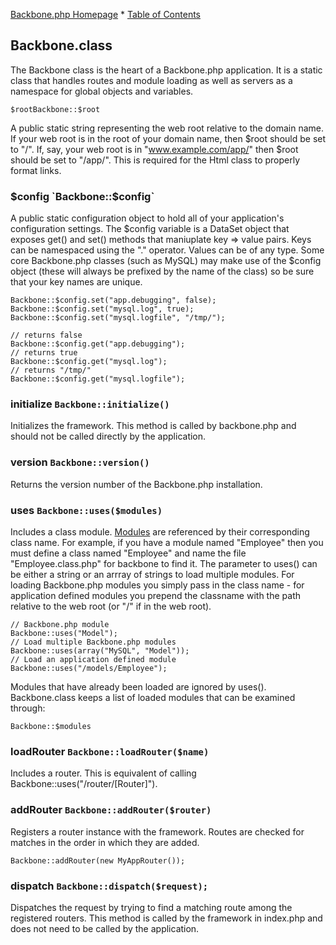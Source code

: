 [Backbone.php Homepage](https://github.com/jamesatracy/Backbone.php) * [Table of Contents](toc.md)

## Backbone.class

The Backbone class is the heart of a Backbone.php application. It is a static class that handles routes and module loading as well as servers as a namespace for global objects and variables.

`$rootBackbone::$root`

A public static string representing the web root relative to the domain name. If your web root is in the root of your domain name, then $root should be set to "/". If, say, your web root is in "www.example.com/app/" then $root should be set to "/app/". This is required for the Html class to properly format links.

### $config `Backbone::$config`

A public static configuration object to hold all of your application's configuration settings. The $config variable is a DataSet object that exposes get() and set() methods that maniuplate key => value pairs. Keys can be namespaced using the "." operator. Values can be of any type. Some core Backbone.php classes (such as MySQL) may make use of the $config object (these will always be prefixed by the name of the class) so be sure that your key names are unique.

	Backbone::$config.set("app.debugging", false);
	Backbone::$config.set("mysql.log", true);
	Backbone::$config.set("mysql.logfile", "/tmp/");

	// returns false
	Backbone::$config.get("app.debugging");
	// returns true
	Backbone::$config.get("mysql.log");
	// returns "/tmp/"
	Backbone::$config.get("mysql.logfile");
	
### initialize `Backbone::initialize()`

Initializes the framework. This method is called by backbone.php and should not be called directly by the application.

### version `Backbone::version()`

Returns the version number of the Backbone.php installation.

### uses `Backbone::uses($modules)`

Includes a class module. [Modules](modules.md) are referenced by their corresponding class name. For example, if you have a module named "Employee" then you must define a class named "Employee" and name the file "Employee.class.php" for backbone to find it. The parameter to uses() can be either a string or an arrray of strings to load multiple modules. For loading Backbone.php modules you simply pass in the class name - for application defined modules you prepend the classname with the path relative to the web root (or "/" if in the web root).

	// Backbone.php module
	Backbone::uses("Model");
	// Load multiple Backbone.php modules
	Backbone::uses(array("MySQL", "Model"));
	// Load an application defined module 
	Backbone::uses("/models/Employee"); 

Modules that have already been loaded are ignored by uses(). Backbone.class keeps a list of loaded modules that can be examined through:

	Backbone::$modules
	
### loadRouter `Backbone::loadRouter($name)`

Includes a router. This is equivalent of calling Backbone::uses("/router/[Router]").

### addRouter `Backbone::addRouter($router)`

Registers a router instance with the framework. Routes are checked for matches in the order in which they are added.

	Backbone::addRouter(new MyAppRouter());
	
### dispatch `Backbone::dispatch($request);`

Dispatches the request by trying to find a matching route among the registered routers. This method is called by the framework in index.php and does not need to be called by the application.
